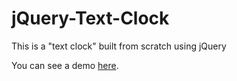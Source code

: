 # jQuery-Text-Clock
This is a "text clock" built from scratch using jQuery

You can see a demo [here](http://aditibarbhai.github.io/jQuery-Text-Clock/).
